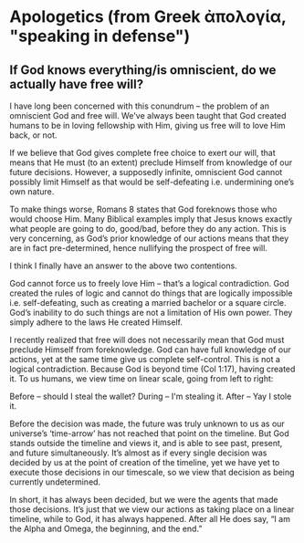 # Apologetics (from Greek ἀπολογία, "speaking in defense")

## If God knows everything/is omniscient, do we actually have free will?

I have long been concerned with this conundrum – the problem of an omniscient God and free will. We've always been taught that God created humans to be in loving fellowship with Him, giving us free will to love Him back, or not.

If we believe that God gives complete free choice to exert our will, that means that He must (to an extent) preclude Himself from knowledge of our future decisions. However, a supposedly infinite, omniscient God cannot possibly limit Himself as that would be self-defeating i.e. undermining one’s own nature.

To make things worse, Romans 8 states that God foreknows those who would choose Him. Many Biblical examples imply that Jesus knows exactly what people are going to do, good/bad, before they do any action. This is very concerning, as God’s prior knowledge of our actions means that they are in fact pre-determined, hence nullifying the prospect of free will. 

I think I finally have an answer to the above two contentions.

God cannot force us to freely love Him – that’s a logical contradiction. God created the rules of logic and cannot do things that are logically impossible i.e. self-defeating, such as creating a married bachelor or a square circle. God’s inability to do such things are not a limitation of His own power. They simply adhere to the laws He created Himself.

I recently realized that free will does not necessarily mean that God must preclude Himself from foreknowledge. God can have full knowledge of our actions, yet at the same time give us complete self-control. This is not a logical contradiction. Because God is beyond time (Col 1:17), having created it. To us humans, we view time on linear scale, going from left to right:

Before – should I steal the wallet?
During – I'm stealing it.
After – Yay I stole it.

Before the decision was made, the future was truly unknown to us as our universe’s ‘time-arrow’ has not reached that point on the timeline. But God stands outside the timeline and views it, and is able to see past, present, and future simultaneously. It’s almost as if every single decision was decided by us at the point of creation of the timeline, yet we have yet to execute those decisions in our timescale, so we view that decision as being currently undetermined.

In short, it has always been decided, but we were the agents that made those decisions. It’s just that we view our actions as taking place on a linear timeline, while to God, it has always happened. After all He does say, “I am the Alpha and Omega, the beginning, and the end.”
